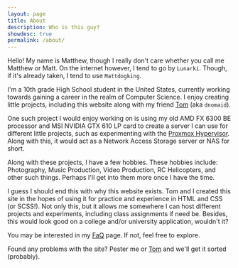 ```yaml
---
layout: page
title: About
description: Who is this guy?
showdesc: true
permalink: /about/
---
```


Hello! My name is Matthew, though I really don't care whether you call me Matthew or Matt. On the internet however, I tend to go by `Lunarki`. Though, if it's already taken, I tend to use `Mattdogking`.  

I'm a 10th grade High School student in the United States, currently working towards gaining a career in the realm of Computer Science. I enjoy creating little projects, including this website along with my friend [Tom](https://dnomaid.co.uk) (aka `dnomaid`).  

One such project I would enjoy working on is using my old AMD FX 6300 BE processor and MSI NVIDIA GTX 610 LP card to create a server I can use for different little projects, such as experimenting with the [Proxmox Hypervisor](https://www.proxmox.com/en/about). Along with this, it would act as a Network Access Storage server or NAS for short.  

Along with these projects, I have a few hobbies. These hobbies include: Photography, Music Production, Video Production, RC Helicopters, and other such things. Perhaps I'll get into them more once I have the time.

I guess I should end this with why this website exists. Tom and I created this site in the hopes of using it for practice and experience in HTML and CSS (or SCSS!). Not only this, but it allows me somewhere I can host different projects and experiments, including class assignments if need be. Besides, this would look good on a college and/or university application, wouldn't it?


You may be interested in my [FaQ](/faq/) page. If not, feel free to explore.

Found any problems with the site? Pester me or [Tom](https://tomr.me/#contact) and we'll get it sorted (probably).
